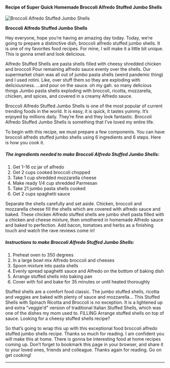             

#### Recipe of Super Quick Homemade Broccoli Alfredo Stuffed Jumbo Shells

![Broccoli Alfredo Stuffed Jumbo Shells](https://img-global.cpcdn.com/recipes/6e48120acf15f449/751x532cq70/broccoli-alfredo-stuffed-jumbo-shells-recipe-main-photo.jpg)

**Broccoli Alfredo Stuffed Jumbo Shells**

Hey everyone, hope you’re having an amazing day today. Today, we’re going to prepare a distinctive dish, broccoli alfredo stuffed jumbo shells. It is one of my favorites food recipes. For mine, I will make it a little bit unique. This is gonna smell and look delicious.

Alfredo Stuffed Shells are pasta shells filled with cheesy shredded chicken and broccoli Pour remaining alfredo sauce evenly over the shells. Our supermarket chain was all out of jumbo pasta shells (weird pandemic thing) and I used rotini. Like, over stuff them so they are exploding with deliciousness. …and pour on the sauce. oh my gah. so many delicious things Jumbo pasta shells exploding with broccoli, ricotta, mozzarella, chicken, and spices, and covered in a creamy Alfredo sauce.

Broccoli Alfredo Stuffed Jumbo Shells is one of the most popular of current trending foods in the world. It is easy, it is quick, it tastes yummy. It’s enjoyed by millions daily. They’re fine and they look fantastic. Broccoli Alfredo Stuffed Jumbo Shells is something that I’ve loved my entire life.

To begin with this recipe, we must prepare a few components. You can have broccoli alfredo stuffed jumbo shells using 6 ingredients and 6 steps. Here is how you cook it.

##### The ingredients needed to make Broccoli Alfredo Stuffed Jumbo Shells:

1.  Get 1-16 oz jar of alfredo
2.  Get 2 cups cooked broccoli chopped
3.  Take 1 cup shredded mozzarella cheese
4.  Make ready 1/4 cup shredded Parmesan
5.  Take 21 jumbo pasta shells cooked
6.  Get 2 cups spaghetti sauce

Separate the shells carefully and set aside. Chicken, broccoli and mozzarella cheese fill the shells which are covered with alfredo sauce and baked. These chicken Alfredo stuffed shells are jumbo shell pasta filled with a chicken and cheese mixture, then smothered in homemade Alfredo sauce and baked to perfection. Add bacon, tomatoes and herbs as a finishing touch and watch the rave reviews come in!

##### Instructions to make Broccoli Alfredo Stuffed Jumbo Shells:

1.  Preheat oven to 350 degrees
2.  In a large bowl mix Alfredo broccoli and cheeses
3.  Spoon mixture into pasta shells
4.  Evenly spread spaghetti sauce and Alfredo on the bottom of baking dish
5.  Arrange stuffed shells into baking pan
6.  Cover with foil and bake for 35 minutes or until heated thoroughly

Stuffed shells are a comfort food classic. The jumbo stuffed shells, ricotta and veggies are baked with plenty of sauce and mozzarella… This Stuffed Shells with Spinach Ricotta and Broccoli is no exception. It is a lightened up and extra "veggie'd" version of traditional Italian Stuffed Shells, which was one of the dishes my mom used to. FILLING Arrange stuffed shells on top of sauce. Looking for a cheesy stuffed shells recipe?

So that’s going to wrap this up with this exceptional food broccoli alfredo stuffed jumbo shells recipe. Thanks so much for reading. I am confident you will make this at home. There is gonna be interesting food at home recipes coming up. Don’t forget to bookmark this page in your browser, and share it to your loved ones, friends and colleague. Thanks again for reading. Go on get cooking!

* * *